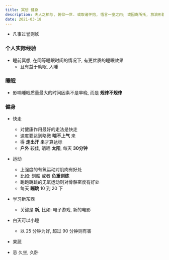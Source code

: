 ```yaml
---
title: 冥想 健身
description: 夫人之相与, 俯仰一世. 或取诸怀抱, 悟言一室之内; 或因寄所托, 放浪形骸之外.
date: 2021-03-18
---
```


* 凡事过誉则妖

### 个人实际经验

* 睡前冥想, 在同等睡眠时间的情况下, 有更优质的睡眠效果
  - 且有益于助眠, 入睡

### 睡眠

* 影响睡眠质量最大的时间因素不是早晚, 而是 **规律不规律**

### 健身

* 快走
  - 对健康作用最好的走法是快走
  - 速度要达到略微 **喘不上气** 来
  - 得 **走出汗** 来才算达标
  - **户外** 较佳, 晒晒 **太阳**, 每天 **30分钟**

* 运动
  - 上强度的有氧运动对肌肉有好处
  - 比如: 划船 或者 **负重训练**
  - 跑跑跳跳的无氧运动则对骨骼密度有好处
  - 每天 **蹦跳** 10 到 20 下

* 学习新东西
  - 关键是 **新**, 比如: 电子游戏, 新的电影

* 白天可以小睡
  - 以 25 分钟为好, 超过 90 分钟则有害

* 果蔬

* 忌 久坐, 久卧
